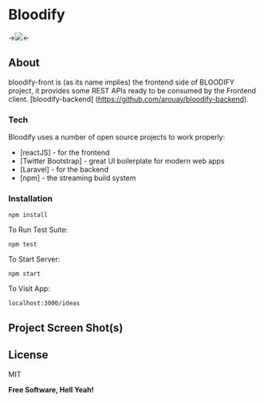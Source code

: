 # Bloodify
->![](https://i.ibb.co/Pjjc2zx/iblood-logo.png)<-

## About
bloodify-front is (as its name implies) the frontend side of BLOODIFY project, it provides some REST APIs ready to be consumed by the Frontend client.
 [bloodify-backend] (https://github.com/arouay/bloodify-backend). 

### Tech

Bloodify uses a number of open source projects to work properly:

* [reactJS] - for the frontend
* [Twitter Bootstrap] - great UI boilerplate for modern web apps
* [Laravel] - for the backend
* [npm] - the streaming build system

### Installation

`npm install`  

To Run Test Suite:  

`npm test`  

To Start Server:

`npm start`  

To Visit App:

`localhost:3000/ideas`  

## Project Screen Shot(s)


License
----

MIT


**Free Software, Hell Yeah!**
